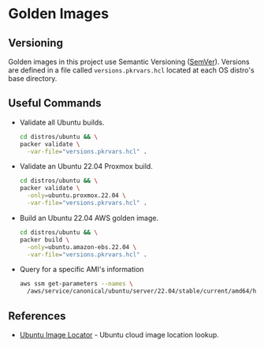 # Golden Images

## Versioning

Golden images in this project use Semantic Versioning ([SemVer](https://semver.org/)). Versions are defined in a file
called `versions.pkrvars.hcl` located at each OS distro's base directory.

## Useful Commands

*   Validate all Ubuntu builds.

    ```sh
    cd distros/ubuntu && \
    packer validate \
      -var-file="versions.pkrvars.hcl" .
    ```

*   Validate an Ubuntu 22.04 Proxmox build.

    ```sh
    cd distros/ubuntu && \
    packer validate \
      -only=ubuntu.proxmox.22.04 \
      -var-file="versions.pkrvars.hcl" .
    ```

*   Build an Ubuntu 22.04 AWS golden image.

    ```sh
    cd distros/ubuntu && \
    packer build \
      -only=ubuntu.amazon-ebs.22.04 \
      -var-file="versions.pkrvars.hcl" .
    ```

*   Query for a specific AMI's information

    ```sh
    aws ssm get-parameters --names \
      /aws/service/canonical/ubuntu/server/22.04/stable/current/amd64/hvm/ebs-gp2/ami-id
    ```

## References

*   [Ubuntu Image Locator](https://cloud-images.ubuntu.com/locator/) - Ubuntu cloud image location lookup.
